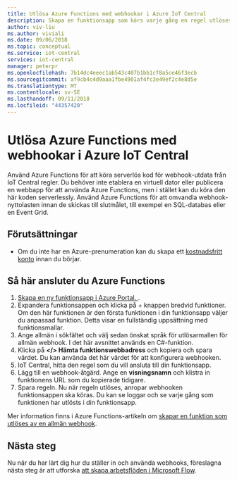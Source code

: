 ```yaml
---
title: Utlösa Azure Functions med webhookar i Azure IoT Central
description: Skapa en funktionsapp som körs varje gång en regel utlöses i Azure IoT Central.
author: viv-liu
ms.author: viviali
ms.date: 09/06/2018
ms.topic: conceptual
ms.service: iot-central
services: iot-central
manager: peterpr
ms.openlocfilehash: 7b14dc4eeec1ab543c407b1bb1cf8a5ce46f3ecb
ms.sourcegitcommit: af9cb4c4d9aaa1fbe4901af4fc3e49ef2c4e8d5e
ms.translationtype: MT
ms.contentlocale: sv-SE
ms.lasthandoff: 09/11/2018
ms.locfileid: "44357420"
---
```

# <a name="trigger-azure-functions-using-webhooks-in-azure-iot-central"></a>Utlösa Azure Functions med webhookar i Azure IoT Central

Använd Azure Functions för att köra serverlös kod för webhook-utdata från IoT Central regler. Du behöver inte etablera en virtuell dator eller publicera en webbapp för att använda Azure Functions, men i stället kan du köra den här koden serverlessly. Använd Azure Functions för att omvandla webhook-nyttolasten innan de skickas till slutmålet, till exempel en SQL-databas eller en Event Grid. 

## <a name="prerequisites"></a>Förutsättningar
+ Om du inte har en Azure-prenumeration kan du skapa ett [kostnadsfritt konto](https://azure.microsoft.com/free/?WT.mc_id=A261C142F) innan du börjar.

## <a name="how-to-connect-azure-functions"></a>Så här ansluter du Azure Functions

1. [Skapa en ny funktionsapp i Azure Portal. ](https://ms.portal.azure.com/#create/Microsoft.FunctionApp).
2. Expandera funktionsappen och klicka på + knappen bredvid funktioner. Om den här funktionen är den första funktionen i din funktionsapp väljer du anpassad funktion. Detta visar en fullständig uppsättning med funktionsmallar.
3. Ange allmän i sökfältet och välj sedan önskat språk för utlösarmallen för allmän webhook. I det här avsnittet används en C#-funktion. 
4. Klicka på **</> Hämta funktionswebbadress** och kopiera och spara värdet. Du kan använda det här värdet för att konfigurera webhooken. 
4. IoT Central, hitta den regel som du vill ansluta till din funktionsapp. 
5. Lägg till en webhook-åtgärd. Ange en **visningsnamn** och klistra in funktionens URL som du kopierade tidigare.
6. Spara regeln. Nu när regeln utlöses, anropar webhooken funktionsappen ska köras. Du kan se loggar och se varje gång som funktionen har utlösts i din funktionsapp.

Mer information finns i Azure Functions-artikeln om [skapar en funktion som utlöses av en allmän webhook](https://docs.microsoft.com/azure/azure-functions/functions-create-generic-webhook-triggered-function). 

## <a name="next-steps"></a>Nästa steg
Nu när du har lärt dig hur du ställer in och använda webhooks, föreslagna nästa steg är att utforska [att skapa arbetsflöden i Microsoft Flow](howto-add-microsoft-flow.md).
